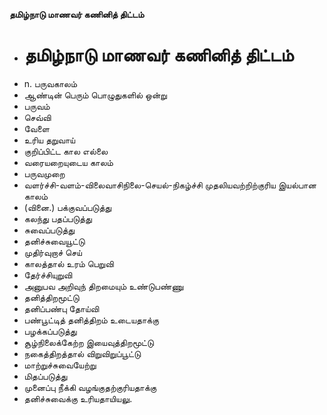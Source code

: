 **தமிழ்நாடு மாணவர் கணினித் திட்டம்**
- # தமிழ்நாடு மாணவர் கணினித் திட்டம்
- n. பருவகாலம்
- ஆண்டின் பெரும் பொழுதுகளில் ஒன்று
- பருவம்
- செவ்வி
- வேளை
- உரிய தறுவாய்
- குறிப்பிட்ட கால எல்லை
- வரையறையுடைய காலம்
- பருவமுறை
- வளர்ச்சி-வளம்-விலைவாசிநிலை-செயல்-நிகழ்ச்சி முதலியவற்றிற்குரிய இயல்பான காலம்
- (வினை.) பக்குவப்படுத்து
- கலந்து பதப்படுத்து
- சுவைப்படுத்து
- தனிச்சுவையூட்டு
- முதிர்வுறாச் செய்
- காலத்தால் உரம் பெறுவி
- தேர்ச்சியுறுவி
- அனுபவ அறிவுந் திறமையும் உண்டுபண்ணு
- தனித்திறமூட்டு
- தனிப்பண்பு தோய்வி
- பண்பூட்டித் தனித்திறம் உடையதாக்கு
- பழக்கப்படுத்து
- சூழ்நிலைக்கேற்ற இயைவுத்திறமூட்டு
- நகைத்திறத்தால் விறுவிறுப்பூட்டு
- மாற்றுச்சுவையேற்று
- மிதப்படுத்து
- முனைப்பு நீக்கி வழங்குதற்குரியதாக்கு
- தனிச்சுவைக்கு உரியதாயியலு.

